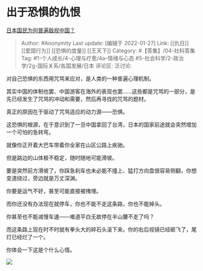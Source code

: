 # 出于恐惧的仇恨
[日本国民为何普遍敌视中国？](https://www.zhihu.com/question/483315896/answer/2097997740)

> Author: #Anonymity
> Last update: [编辑于 2022-01-27]
> Link: [[仇日]] [[爱国行为]] [[恐惧的度量]] [[王天下]]
> Category: #【答集】/04-社科答集
> Tag: #1-个人成长/4-心理与疗愈/4a-情绪与心态 #5-社会科学/2-政治学/2g-国际关系/各国发展/日本 
> 评论区:
> 泛讨论:

对自己恐惧的东西用咒骂来应对，是人类的一种普遍心理机制。

其实中国的体制也罢、中国游客在海外的表现也罢……这些都是咒骂的一部分，是先已经发生了咒骂的冲动和需要，然后再寻找的咒骂的题材。

真正的原因在于驱动了咒骂适应的动力源——恐惧。

这恐惧的根源，在于意识到了一旦中国拿回了台湾，日本的国家前途就会突然增加一个可怕的急转弯。

就像你正开着大巴车带着你全家在山区公路上疾驰。

但是路边的山体极不稳定，随时随地可能滑坡。

要是突然前方滑坡了，你踩急刹车也未必能不撞上、猛打方向盘很容易侧翻，你想变道绕过，旁边就是万丈深渊。

你要是运气不好，甚至可能直接被掩埋。

而你还没有办法现在就停车，你也不能不走这条路，你也不能掉头。

你甚至也不能减慢车速——难道平白无故停在半山腰不走了吗？

而这条路上现在时不时就有拳头大的碎石头滚下来。你的右后视镜已经砸飞了，尾灯已经烂了一个。

你体会一下这是个什么心情。

![](https://pic2.zhimg.com/50/v2-a351cb274cddf9da79b1b0baa8aff14c_720w.jpg?source=1940ef5c)
